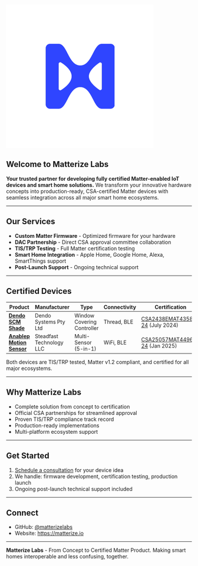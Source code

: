 ![Matterize Labs Logo](../matterizelabs_400.png)

## Welcome to Matterize Labs

**Your trusted partner for developing fully certified Matter-enabled IoT devices and smart home solutions.** We transform your innovative hardware concepts into production-ready, CSA-certified Matter devices with seamless integration across all major smart home ecosystems.

---
## Our Services

- **Custom Matter Firmware** - Optimized firmware for your hardware
- **DAC Partnership** - Direct CSA approval committee collaboration
- **TIS/TRP Testing** - Full Matter certification testing
- **Smart Home Integration** - Apple Home, Google Home, Alexa, SmartThings support
- **Post-Launch Support** - Ongoing technical support

---
## Certified Devices

| Product | Manufacturer | Type | Connectivity | Certification |
|---------|--------------|------|--------------|---|
| **[Dendo SCM Shade](https://www.csa-iot.org/csa_product/dendo-scm-shade)** | Dendo Systems Pty Ltd | Window Covering Controller | Thread, BLE | [CSA2438EMAT43585-24](https://csa-iot.org/csa_iot_product/CSA2438EMAT43585-24/) (July 2024) |
| **[Anablep Motion Sensor](https://www.csa-iot.org/csa_product/anablepsecurity-motion-sensor)** | Steadfast Technology LLC | Multi-Sensor (5-in-1) | WiFi, BLE | [CSA25057MAT44969-24](https://csa-iot.org/csa_iot_product/CSA25057MAT44969-24/) (Jan 2025) |

Both devices are TIS/TRP tested, Matter v1.2 compliant, and certified for all major ecosystems.

---
## Why Matterize Labs

- Complete solution from concept to certification
- Official CSA partnerships for streamlined approval
- Proven TIS/TRP compliance track record
- Production-ready implementations
- Multi-platform ecosystem support

---
## Get Started

1. [Schedule a consultation](https://cal.com/abu-matterize/matter-development) for your device idea
2. We handle: firmware development, certification testing, production launch
3. Ongoing post-launch technical support included

---
## Connect

- GitHub: [@matterizelabs](https://github.com/matterizelabs)
- Website: https://matterize.io

---
**Matterize Labs** - From Concept to Certified Matter Product. Making smart homes interoperable and less confusing, together.
